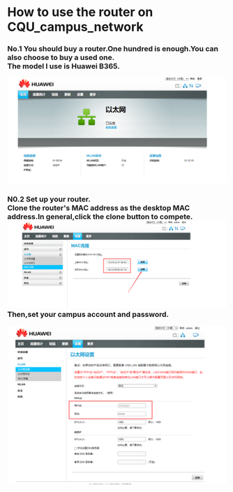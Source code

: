 # How to use the router on CQU_campus_network
### No.1 You should buy a router.One hundred is enough.You can also choose to buy a used one.<br>The model I use is Huawei B365.
![image](https://github.com/Wenbin-Xiao/CQU_campus_network/blob/main/image/AP_UI.png)
### N0.2 Set up your router.<br>Clone the router's MAC address as the desktop MAC address.In general,click the clone button to compete.![image](https://github.com/Wenbin-Xiao/CQU_campus_network/blob/main/image/MAC_CLONE.png)<br>Then,set your campus account and password.
![image](https://github.com/Wenbin-Xiao/CQU_campus_network/blob/main/image/IP_PASSWD.png)
